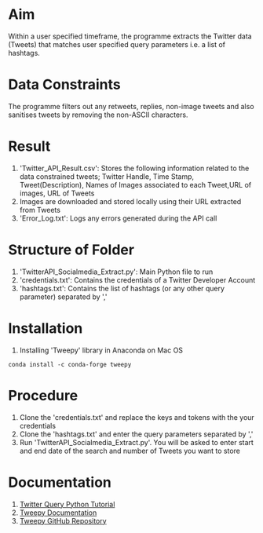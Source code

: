 # Aim
Within a user specified timeframe, the programme extracts the Twitter data (Tweets) that matches user specified query parameters i.e. a list of hashtags. 

# Data Constraints
The programme filters out any retweets, replies, non-image tweets and also sanitises tweets by removing the non-ASCII characters.

# Result
1. 'Twitter_API_Result.csv': Stores the following information related to the data constrained tweets; Twitter Handle, Time Stamp, Tweet(Description), Names of Images associated to each Tweet,URL of images, URL of Tweets
2. Images are downloaded and stored locally using their URL extracted from Tweets  
3. 'Error_Log.txt': Logs any errors generated during the API call

# Structure of Folder
1. 'TwitterAPI_Socialmedia_Extract.py': Main Python file to run
2. 'credentials.txt': Contains the credentials of a Twitter Developer Account
3. 'hashtags.txt': Contains the list of hashtags (or any other query parameter) separated by ','


# Installation
1. Installing 'Tweepy' library in Anaconda on Mac OS
```
conda install -c conda-forge tweepy
```

# Procedure
1. Clone the 'credentials.txt' and replace the keys and tokens with the your credentials
2. Clone the 'hashtags.txt' and enter the query parameters separated by ','
3. Run 'TwitterAPI_Socialmedia_Extract.py'. You will be asked to enter start and end date of the search and number of Tweets you want to store
 

# Documentation
1. [Twitter Query Python Tutorial](https://www.earthdatascience.org/courses/use-data-open-source-python/intro-to-apis/social-media-text-mining-python/)
2. [Tweepy Documentation](https://github.com/tweepy/tweepy)
3. [Tweepy GitHub Repository](https://github.com/tweepy/tweepy)

